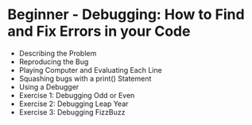 # Beginner - Debugging: How to Find and Fix Errors in your Code
- Describing the Problem
- Reproducing the Bug
- Playing Computer and Evaluating Each Line
- Squashing bugs with a print() Statement
- Using a Debugger
- Exercise 1: Debugging Odd or Even
- Exercise 2: Debugging Leap Year
- Exercise 3: Debugging FizzBuzz
